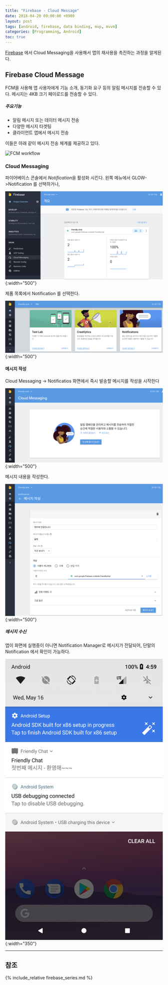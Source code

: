 ```yaml
---
title: "Firebase - Cloud Message"
date: 2018-04-20 09:00:00 +0900
layout: post
tags: [android, firebase, data binding, mvp, mvvm]
categories: [Programming, Android]
toc: true
---
```


[Firebase](https://firebase.google.com/docs/) 에서 Cloud Messaging을 사용해서 앱의 재사용을 촉진하는 과정을 알게된다.

## Firebase Cloud Message

FCM을 사용해 앱 사용자에게 기능 소개, 동기화 요구 등의 알림 메시지를 전송할 수 있다. 메시지는 4KB 크기 페이로드를 전송할 수 있다.

##### 주요기능

 - 알림 메시지 또는 데이터 메시지 전송
 - 다양한 메시지 타겟팅
 - 클라이언트 앱에서 메시지 전송

이들은 아래 같이 메시지 전송 체계를 제공하고 있다.

![FCM workflow](https://firebase.google.com/docs/cloud-messaging/images/messaging-overview.png?authuser=1)


### Cloud Messaging

파이어베이스 콘솔에서 *Notification*을 활성화 시킨다. 왼쪽 메뉴에서 GLOW->Notification 를 선택하거나,

![](/images/google/firebase-cloudmessaging.png){:width="500"}

제품 목록에서 Notification 를 선택한다.

![](/images/google/firebase-cloudmessaging2.png){:width="500"}

#### 메시지 작성

Cloud Messaging -> Notificatios 화면에서 즉시 발송할 메시지를 작성을 시작한다

![](/images/google/firebase-cloudmessag2.png){:width="500"}

메시지 내용을 작성한다.

![](/images/google/firebase-cloudmessag4.png){:width="500"}

##### 메시지 수신

앱이 화면에 실행중이 아니면 Notification Manager로 메시지가 전달되어, 단말의 Notification 에서 확인이 가능하다.

![](/images/google/firebase-cloudmessag4-notify.png){:width="350"}


---

## 참조

{% include_relative firebase_series.md %}

